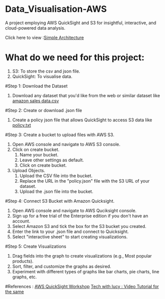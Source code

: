 # Data_Visualisation-AWS
A project employing AWS QuickSight and S3 for insightful, interactive, and cloud-powered data analysis.

Click here to view :[Simple Architecture](https://viewer.diagrams.net/?tags=%7B%7D&highlight=0000ff&layers=1&nav=1&title=AWSDV%20w%2F%20QS.drawio#R7VhbcxsnFP41mmkfpNmLLvajLlaajj11rZk6efKgXbRLjZYNsJbUX58Dy0oLi2IldTKdtok95nzAAQ7f%2BRboxfPt%2Fh1HZX7HUkx7UZDue%2FGiF0XhMB7CH4UcamRyHdVAxklqGp2AFfkLGzAwaEVSLKyGkjEqSWmDCSsKnEgLQ5yznd1sw6g9aoky3AFWCaJd9JGkMjdoOL4%2BVfyCSZaboa%2BiSV2xRU1jsxKRo5TtWlB804vnnDFZl7b7OaYqeE1c6n7LM7XHiXFcyEs6%2FPrxqWQxiu8WU3xzu35%2B9%2FDbXd94eUG0MguePq4AmFNWpWbe8tAEo2SkkDqgoxn8wHjzoDeCmrmyBtHIAVx7YgNh11I%2BbMC1JzYQuu5DZ%2FzQnWAL6FiW%2B8AZP2hNEH7iGaskJQWeH6kXAJhxlBLYkjmjjANWsAKiN8vlloIVQnGXE4lXJUpUVHeQNoBtWCEN%2BcOosU3glVegt0QwFjc%2B9E5gfvOC6w2p21CKSkHWx14cJxUX5AU%2FYFE7VygQsVTl7T5TOTtAOzEcZJxVpZ7%2BexjLW%2FsExadEEeMJUakcSc6ecbPQXhTD%2F6Ui32xDKHUC8IK5JJBXU0oy5V8yNRwyFsUb7RGiQorsVluLODCR8A2RIpHj1CzJsBiGwPuz6REekw7UCrMtlvwATUyHaGLy1AjVlTF3p6yfjA2WtxJ%2BODQgMkqTHV2fkhEKJh%2B%2FIjfHndzsRWMd%2BDUUMqnXXQMqSFaqjj9VrKno13s%2FhQbhqNzX3Ux946jO%2BhXZluAACpJxJYxKUsyQvGm6wvyFJKrup1X8c1MPK6wnYU8M4NZkHTkRz1gmudlCr7Z49cWnMV6d6WqN1Uxnv2cEF%2FRhky4Ydps1gtEFfZhPHd3eoad36PQ%2Br03ncqmdroBPplP4wPkSfKP%2FudnXpPYtWmN6zwSRREvImknJtq%2FmfoKVlNka%2BZoeIlHWy9qQvZqHX9Q4FqziCa4lDeRQ%2BMRNxJcqyPlP6FlZGY5tWQmjrq5EgUdXjuCb68roh%2BvK7xVJnlfv1dqiMdqqzS%2FWorR14n%2F5%2BJfIx9V8uFwu%2FzPy8UmRW9SJ%2B91kJAz%2BcTJy7ZERJ0NxkU7VHUztEkVCkESzAnHZhVu7B4fNIj3SA8LGDx%2FaxkdlAIuNudi3KxeHtnWPOYHl6nOzBvdEfjDDqHLLFVgnT8o4tAzXT71UnHYuj5fsMsRI8%2Bp1jYZQZfhL%2FsZ%2B1rRYMfKQosE4pkjC9cC%2BNXuIYka4VyJ7ImUcOaQcOVyrl2l6ta%2BmriPn7B26pK3j0HEELEKHVjPzEXCZfQzMt5O9eY74EtsbDSFb%2FabQZrRfwV4VPqoqZih5znRK%2BJRUDzZt5MyrbWY%2Bi1xK9WgyVcGJlklaRAMCerYhkGx8kMCI0TJFEsEfhUMcl7scYEXqPhE6hiTp7%2FC6nzMh4Z7WF3AXwFy1VFu%2FVFVr9eaCeZ8VfbiNwkL7YXQ1KIvsDe5oQ5smoIKDUUcGw8moy%2Fgj%2BOYyGHpkD2Sh%2BdowLnOWsQLRmxPqKNypzS1TxNCU%2BRNLeTDfMFRJZhPqm3TsLYX0AgG8VOua3HpV7EZ%2BclysYn9vn2Pfsdk6zC508gR%2FEFHB4UQgnc5R8EiAmlHQPgprYgJUpOqyDZ6DvjKJyHeIH5STB%2Fi9h3MVIh162eTxvSa1iGKfwcxbzFukonOvibvnkfjK8%2BmJv%2F44AubplbQW9NNbc3zzGQ%3D%3D)

# What do we need for this project:
1. S3: To store the csv and json file.
2. QuickSight: To visualise data.

#Step 1: Download the Dataset
1. Download any dataset that you'd like from the web or similar dataset like [amazon sales data.csv](https://github.com/aishup7/Data_Visualisation-AWS/files/12780710/amazon.sales.data.csv)

#Step 2: Create or download .json file
1. Create a policy json file that allows QuickSight to access S3 data like [policy.txt](https://github.com/aishup7/Data_Visualisation-AWS/files/12780695/policy.txt)

#Step 3: Create a bucket to upload files with AWS S3. 
1. Open AWS console and navigate to AWS S3 console.
2. Click on create bucket.
     1. Name your bucket.
     2. Leave other settings as default.
     3. Click on create bucket.
3. Upload Objects.
     1. Upload the CSV file into the bucket.
     2. Replace the URL in the "policy.json" file with the S3 URL of your dataset.
     3. Upload the .json file into the bucket.
           
#Step 4: Connect S3 Bucket with Amazon Quicksight. 
1. Open AWS console and navigate to AWS Quciksight console.
2. Sign up for a free trial of the Enterprise edition if you don't have an account.
3. Select Amazon S3 and tick the box for the S3 bucket you created.
4. Enter the link to your .json file and connect to Quicksight.
5. Select "interactive sheet" to start creating visualizations.

#Step 5: Create Visualizations
1. Drag fields into the graph to create visualizations (e.g., Most popular products).
2. Sort, filter, and customize the graphs as desired.
3. Experiment with different types of graphs like bar charts, pie charts, line graphs, etc.

#References :
[AWS QuickSight Workshop](https://catalog.workshops.aws/quicksight/en-US)
[Tech with lucy : Video Tutorial for the same](https://www.youtube.com/watch?v=4-8cXuZzKTg&list=PLWBfjpfzscb7rCHCeZHZgm5PgifCZdr1M&index=6)


